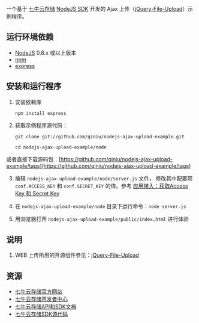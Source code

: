 
一个基于 [七牛云存储](http://www.qiniutek.com) [NodeJS SDK](https://github.com/qiniu/nodejs-sdk) 开发的 Ajax 上传（[jQuery-File-Upload](http://blueimp.github.com/jQuery-File-Upload/)）示例程序。

## 运行环境依赖

- [NodeJS](http://nodejs.org/) 0.8.x 或以上版本
- [npm](http://npmjs.org/)
- [express](http://expressjs.com/)

## 安装和运行程序

1. 安装依赖库

    `npm install express`

2. 获取示例程序源代码：

    `git clone git://github.com/qiniu/nodejs-ajax-upload-example.git`

    `cd nodejs-ajax-upload-example/node`

或者直接下载源码包：[https://github.com/qiniu/nodejs-ajax-upload-example/tags](https://github.com/qiniu/nodejs-ajax-upload-example/tags)

3. 编辑 `nodejs-ajax-upload-example/node/server.js` 文件， 修改其中配置项 `conf.ACCESS_KEY` 和 `conf.SECRET_KEY` 的值。参考 [应用接入：获取Access Key 和 Secret Key](http://docs.qiniutek.com/v2/api/auth/#app-access)

4. 在 `nodejs-ajax-upload-example/node` 目录下运行命令：`node server.js`

5. 用浏览器打开 `nodejs-ajax-upload-example/public/index.html` 进行体验

## 说明

1. WEB 上传所用的开源组件参见：[jQuery-File-Upload](https://github.com/blueimp/jQuery-File-Upload)

## 资源

- [七牛云存储官方网站](http://www.qiniutek.com)
- [七牛云存储开发者中心](https://dev.qiniutek.com)
- [七牛云存储API和SDK文档](http://docs.qiniutek.com)
- [七牛云存储SDK源代码](https://github.com/qiniu)

